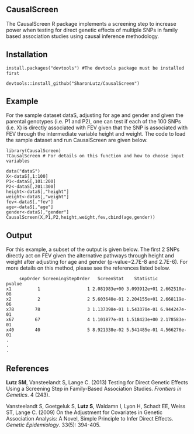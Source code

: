 ## CausalScreen
The CausalScreen R package implements a screening step to increase power when testing for direct genetic effects of multiple SNPs in family based association studies using causal inference methodology. 

## Installation
```
install.packages("devtools") #The devtools package must be installed first

devtools::install_github("SharonLutz/CausalScreen")
```

## Example
For the sample dataset dataS, adjusting for age and gender and given the parental genotypes (i.e. P1 and P2), one can test if each  of the 100 SNPs (i.e. X) is directly associated with FEV given that the SNP is associated with FEV through the intermediate variable height and weight. The code to load the sample dataset and run CausalScreen are given below.
```
library(CausalScreen)
?CausalScreen # For details on this function and how to choose input variables

data("dataS")
X<-dataS[,1:100]
P1<-dataS[,101:200]
P2<-dataS[,201:300]
height<-dataS[,"height"]
weight<-dataS[,"weight"]
fev<-dataS[,"fev"]
age<-dataS[,"age"]
gender<-dataS[,"gender"]
CausalScreen(X,P1,P2,height,weight,fev,cbind(age,gender))
```

## Output
For this example, a subset of the output is given below. The first 2 SNPs directly act on FEV given the alternative pathways through height and weight after adjusting for age and gender (p-value=2.7E-8 and 2.7E-6). For more details on this method, please see the references listed below.

```
     snpOrder ScreeningStepOrder   ScreenStat    Statistic       pvalue
x1          1                  1 2.081983e+00 3.093912e+01 2.662510e-08
x2          2                  2 5.603640e-01 2.204155e+01 2.668119e-06
x78        78                  3 1.137398e-01 1.543370e-01 6.944247e-01
x67        67                  4 1.101877e-01 1.518423e+00 2.178583e-01
x40        40                  5 8.921338e-02 5.541485e-01 4.566276e-01
.
.
.
```
## References
**Lutz SM**, Vansteelandt S, Lange C. (2013) Testing for Direct Genetic Effects Using a Screening Step in Family-Based Association Studies. *Frontiers in Genetics*. 4 (243).

Vansteelandt S, Goetgeluk S, **Lutz S**, Waldamn I, Lyon H, Schadt EE, Weiss ST, Lange C. (2009) On the Adjustment for Covariates in Genetic Association Analysis: A Novel, Simple Principle to Infer Direct Effects. *Genetic Epidemiology*. 33(5): 394-405.
